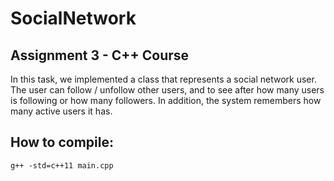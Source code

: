 # SocialNetwork

## Assignment 3 - C++ Course

In this task, we implemented a class that represents a social network user. The user can follow / unfollow other users, and to see after how many users is following or how many followers. In addition, the system remembers how many active users it has.


## How to compile:

```
g++ -std=c++11 main.cpp